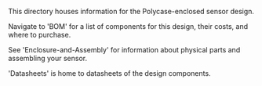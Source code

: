 This directory houses information for the Polycase-enclosed sensor design.

Navigate to 'BOM' for a list of components for this design, their costs, and where to purchase.

See 'Enclosure-and-Assembly' for information about physical parts and assembling your sensor.

'Datasheets' is home to datasheets of the design components.